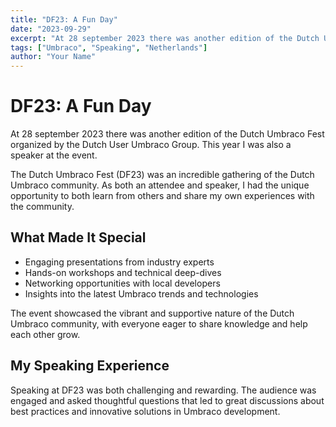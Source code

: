 ```yaml
---
title: "DF23: A Fun Day"
date: "2023-09-29"
excerpt: "At 28 september 2023 there was another edition of the Dutch Umbraco Fest organized by the Dutch User Umbraco Group. This year I was also a speaker at the event."
tags: ["Umbraco", "Speaking", "Netherlands"]
author: "Your Name"
---
```


# DF23: A Fun Day

At 28 september 2023 there was another edition of the Dutch Umbraco Fest organized by the Dutch User Umbraco Group. This year I was also a speaker at the event.

The Dutch Umbraco Fest (DF23) was an incredible gathering of the Dutch Umbraco community. As both an attendee and speaker, I had the unique opportunity to both learn from others and share my own experiences with the community.

## What Made It Special

- Engaging presentations from industry experts
- Hands-on workshops and technical deep-dives
- Networking opportunities with local developers
- Insights into the latest Umbraco trends and technologies

The event showcased the vibrant and supportive nature of the Dutch Umbraco community, with everyone eager to share knowledge and help each other grow.

## My Speaking Experience

Speaking at DF23 was both challenging and rewarding. The audience was engaged and asked thoughtful questions that led to great discussions about best practices and innovative solutions in Umbraco development.
